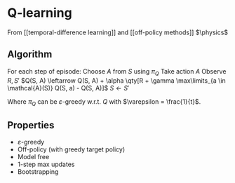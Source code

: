 # Q-learning
From [[temporal-difference learning]] and [[off-policy methods]]
$\physics$
## Algorithm
For each step of episode:
	Choose $A$ from $S$ using $\pi_{Q}$
	Take action $A$
	Observe $R, S'$
	$Q(S, A) \leftarrow Q(S, A) + \alpha \qty[R + \gamma \max\limits_{a \in \mathcal{A}(S)} Q(S, a) - Q(S, A)]$
	$S \leftarrow S'$

Where $\pi_{Q}$ can be $\varepsilon$-greedy w.r.t. $Q$ with $\varepsilon = \frac{1}{t}$.

## Properties
- $\varepsilon$-greedy
- Off-policy (with greedy target policy)
- Model free
- $1$-step max updates
- Bootstrapping